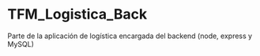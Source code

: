 # TFM_Logistica_Back
Parte de la aplicación de logística encargada del backend (node, express y MySQL)

